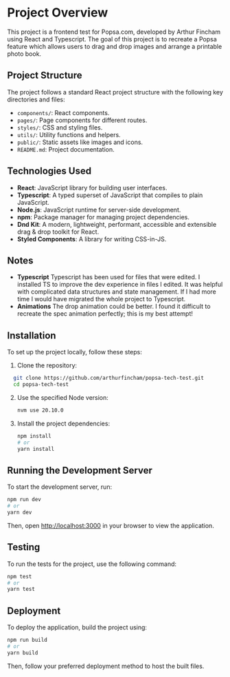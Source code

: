 # Project Overview

This project is a frontend test for Popsa.com, developed by Arthur Fincham using React and Typescript. The goal of this project is to recreate a Popsa feature which allows users to drag and drop images and arrange a printable photo book.

## Project Structure

The project follows a standard React project structure with the following key directories and files:

- `components/`: React components.
- `pages/`: Page components for different routes.
- `styles/`: CSS and styling files.
- `utils/`: Utility functions and helpers.
- `public/`: Static assets like images and icons.
- `README.md`: Project documentation.

## Technologies Used

- **React**: JavaScript library for building user interfaces.
- **Typescript**: A typed superset of JavaScript that compiles to plain JavaScript.
- **Node.js**: JavaScript runtime for server-side development.
- **npm**: Package manager for managing project dependencies.
- **Dnd Kit**: A modern, lightweight, performant, accessible and extensible drag & drop toolkit for React.
- **Styled Components**: A library for writing CSS-in-JS.

## Notes

- **Typescript** Typescript has been used for files that were edited. I installed TS to improve the dev experience in files I edited. It was helpful with complicated data structures and state management. If I had more time I would have migrated the whole project to Typescript.
- **Animations** The drop animation could be better. I found it difficult to recreate the spec animation perfectly; this is my best attempt!

## Installation

To set up the project locally, follow these steps:

1. Clone the repository:

```bash
  git clone https://github.com/arthurfincham/popsa-tech-test.git
  cd popsa-tech-test
```

2. Use the specified Node version:

   ```bash
   nvm use 20.10.0
   ```

3. Install the project dependencies:

   ```bash
   npm install
   # or
   yarn install
   ```

## Running the Development Server

To start the development server, run:

```bash
npm run dev
# or
yarn dev
```

Then, open [http://localhost:3000](http://localhost:3000) in your browser to view the application.

## Testing

To run the tests for the project, use the following command:

```bash
npm test
# or
yarn test
```

## Deployment

To deploy the application, build the project using:

```bash
npm run build
# or
yarn build
```

Then, follow your preferred deployment method to host the built files.
